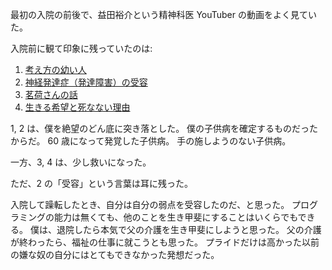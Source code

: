 最初の入院の前後で、益田裕介という精神科医 YouTuber の動画をよく見ていた。

入院前に観て印象に残っていたのは:
1. [考え方の幼い人](https://www.youtube.com/watch?v=A-IRYSIgk-M)
2. [神経発達症（発達障害）の受容](https://www.youtube.com/watch?v=D0BsVWbEGIQ)
3. [茗荷さんの話](https://www.youtube.com/watch?v=pXriRFsuYD8&t=637s)
4. [生きる希望と死なない理由](https://www.youtube.com/watch?v=siQMR9xWKMA)

1, 2 は、僕を絶望のどん底に突き落とした。
僕の子供病を確定するものだったからだ。
60 歳になって発覚した子供病。
手の施しようのない子供病。

一方、3, 4 は、少し救いになった。

ただ、2 の「受容」という言葉は耳に残った。

入院して躁転したとき、自分は自分の弱点を受容したのだ、と思った。
プログラミングの能力は無くても、他のことを生き甲斐にすることはいくらでもできる。
僕は、退院したら本気で父の介護を生き甲斐にしようと思った。
父の介護が終わったら、福祉の仕事に就こうとも思った。
プライドだけは高かった以前の嫌な奴の自分にはとてもできなかった発想だった。
